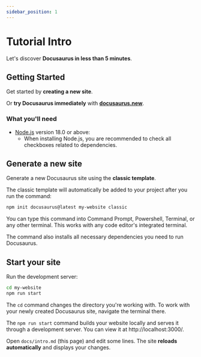 ```yaml
---
sidebar_position: 1
---
```


# Tutorial Intro

Let's discover **Docusaurus in less than 5 minutes**.

## Getting Started

Get started by **creating a new site**.

Or **try Docusaurus immediately** with **[docusaurus.new](https://docusaurus.new)**.

### What you'll need

- [Node.js](https://nodejs.org/en/download/) version 18.0 or above:
  - When installing Node.js, you are recommended to check all checkboxes related to dependencies.

## Generate a new site

Generate a new Docusaurus site using the **classic template**.

The classic template will automatically be added to your project after you run the command:

```bash
npm init docusaurus@latest my-website classic
```

You can type this command into Command Prompt, Powershell, Terminal, or any other terminal.
This works with any code editor's integrated terminal.

The command also installs all necessary dependencies you need to run Docusaurus.

## Start your site

Run the development server:

```bash
cd my-website
npm run start
```

The `cd` command changes the directory you're working with.
To work with your newly created Docusaurus site, navigate the terminal there.

The `npm run start` command builds your website locally and serves it through a development server.
You can view it at http://localhost:3000/.

Open `docs/intro.md` (this page) and edit some lines.
The site **reloads automatically** and displays your changes.
